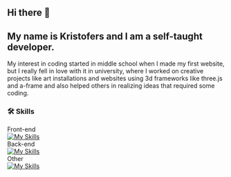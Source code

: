 ## Hi there 👋 
## My name is Kristofers and I am a self-taught developer.
My interest in coding started in middle school when I made my first website, but I really fell in love with it in university, where I worked on creative projects like art installations and websites using 3d frameworks like three.js and a-frame and also helped others in realizing ideas that required some coding.

### 🛠 Skills<br>
Front-end<br>
[![My Skills](https://skillicons.dev/icons?i=js,html,css,bootstrap,threejs,aframe)](https://skillicons.dev)
<br>
Back-end<br>
[![My Skills](https://skillicons.dev/icons?i=php,laravel)](https://skillicons.dev)<br>
Other<br>
[![My Skills](https://skillicons.dev/icons?i=vscode,phpstorm,git)](https://skillicons.dev)<br>
<!--
**khAntans/khAntans** is a ✨ _special_ ✨ repository because its `README.md` (this file) appears on your GitHub profile.

Here are some ideas to get you started:

- 🔭 I’m currently working on ...
- 🌱 I’m currently learning ...
- 👯 I’m looking to collaborate on ...
- 🤔 I’m looking for help with ...
- 💬 Ask me about ...
- 📫 How to reach me: ...
- 😄 Pronouns: ...
- ⚡ Fun fact: ...
-->

